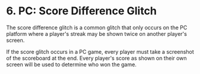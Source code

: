 # 6. PC: Score Difference Glitch

The score difference glitch is a common glitch that only occurs on the PC platform where a player's streak may be shown twice on another player's screen.

If the score glitch occurs in a PC game, every player must take a screenshot of the scoreboard at the end. Every player's score as shown on their own screen will be used to determine who won the game.
